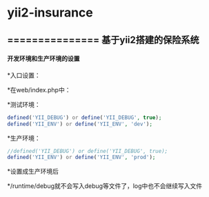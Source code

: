 # yii2-insurance
===============
基于yii2搭建的保险系统
-----------

#### 开发环境和生产环境的设置

*入口设置：

*在web/index.php中：

*测试环境：
```php 
defined('YII_DEBUG') or define('YII_DEBUG', true);  
defined('YII_ENV') or define('YII_ENV', 'dev');
```
*生产环境：
```php 
//defined('YII_DEBUG') or define('YII_DEBUG', true);  
defined('YII_ENV') or define('YII_ENV', 'prod'); 
```
*设置成生产环境后

*/runtime/debug就不会写入debug等文件了，log中也不会继续写入文件
